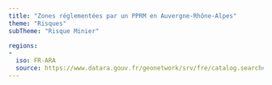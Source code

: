 ```yaml
---
title: "Zones réglementées par un PPRM en Auvergne-Rhône-Alpes"
theme: "Risques"
subTheme: "Risque Minier"

regions:
-
  iso: FR-ARA
  source: https://www.datara.gouv.fr/geonetwork/srv/fre/catalog.search#/search?resultType=details&sortBy=relevance&from=1&to=20&fast=index&_content_type=json&any=Zones%20r%C3%A9glement%C3%A9es%20par%20un%20PPRM%20en%20Auvergne-Rh%C3%B4ne-Alpes
---
```

